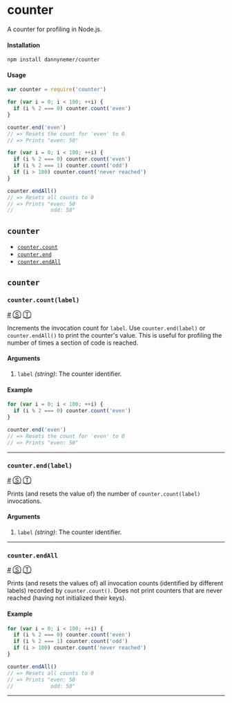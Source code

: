 # counter

A counter for profiling in Node.js.

#### Installation
```shell
npm install dannynemer/counter
```

#### Usage
```js
var counter = require('counter')

for (var i = 0; i < 100; ++i) {
  if (i % 2 === 0) counter.count('even')
}

counter.end('even')
// => Resets the count for 'even' to 0
// => Prints "even: 50"

for (var i = 0; i < 100; ++i) {
  if (i % 2 === 0) counter.count('even')
  if (i % 2 === 1) counter.count('odd')
  if (i > 100) counter.count('never reached')
}

counter.endAll()
// => Resets all counts to 0
// => Prints "even: 50
//            odd: 50"
```

<!-- div class="toc-container" -->

<!-- div -->

## `counter`
* <a href="#counter-count">`counter.count`</a>
* <a href="#counter-end">`counter.end`</a>
* <a href="#counter-endAll">`counter.endAll`</a>

<!-- /div -->

<!-- /div -->

<!-- div class="doc-container" -->

<!-- div -->

## `counter`

<!-- div -->

### <a id="counter-count"></a>`counter.count(label)`
<a href="#counter-count">#</a> [&#x24C8;](https://github.com/DannyNemer/counter/blob/master/counter.js#L34 "View in source") [&#x24C9;][1]

Increments the invocation count for `label`. Use `counter.end(label)` or `counter.endAll()` to print the counter's value. This is useful for profiling the number of times a section of code is reached.

#### Arguments
1. `label` *(string)*: The counter identifier.

#### Example
```js
for (var i = 0; i < 100; ++i) {
  if (i % 2 === 0) counter.count('even')
}

counter.end('even')
// => Resets the count for 'even' to 0
// => Prints "even: 50"
```
* * *

<!-- /div -->

<!-- div -->

### <a id="counter-end"></a>`counter.end(label)`
<a href="#counter-end">#</a> [&#x24C8;](https://github.com/DannyNemer/counter/blob/master/counter.js#L45 "View in source") [&#x24C9;][1]

Prints (and resets the value of) the number of `counter.count(label)` invocations.

#### Arguments
1. `label` *(string)*: The counter identifier.

* * *

<!-- /div -->

<!-- div -->

### <a id="counter-endAll"></a>`counter.endAll`
<a href="#counter-endAll">#</a> [&#x24C8;](https://github.com/DannyNemer/counter/blob/master/counter.js#L71 "View in source") [&#x24C9;][1]

Prints (and resets the values of) all invocation counts (identified by different labels) recorded by `counter.count()`. Does not print counters that are never reached (having not initialized their keys).

#### Example
```js
for (var i = 0; i < 100; ++i) {
  if (i % 2 === 0) counter.count('even')
  if (i % 2 === 1) counter.count('odd')
  if (i > 100) counter.count('never reached')
}

counter.endAll()
// => Resets all counts to 0
// => Prints "even: 50
//            odd: 50"
```
* * *

<!-- /div -->

<!-- /div -->

<!-- /div -->

 [1]: #counter "Jump back to the TOC."
